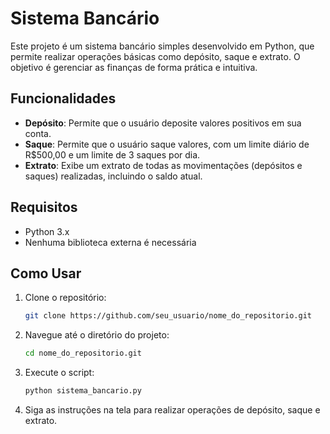# Sistema Bancário

Este projeto é um sistema bancário simples desenvolvido em Python, que permite realizar operações básicas como depósito, saque e extrato. O objetivo é gerenciar as finanças de forma prática e intuitiva.

## Funcionalidades

- **Depósito**: Permite que o usuário deposite valores positivos em sua conta.
- **Saque**: Permite que o usuário saque valores, com um limite diário de R$500,00 e um limite de 3 saques por dia.
- **Extrato**: Exibe um extrato de todas as movimentações (depósitos e saques) realizadas, incluindo o saldo atual.

## Requisitos

- Python 3.x
- Nenhuma biblioteca externa é necessária

## Como Usar

1. Clone o repositório:
   ```bash
   git clone https://github.com/seu_usuario/nome_do_repositorio.git
   
2. Navegue até o diretório do projeto:
   ```bash
   cd nome_do_repositorio.git

3. Execute o script:
   ```bash
   python sistema_bancario.py
   
4. Siga as instruções na tela para realizar operações de depósito, saque e extrato.

